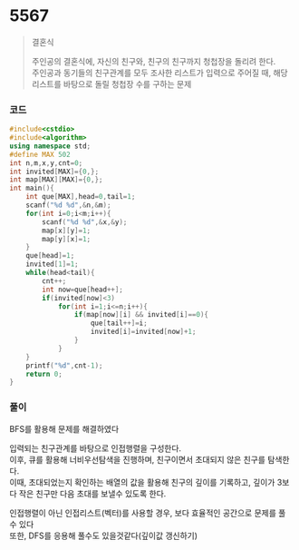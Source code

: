 # 5567
> 결혼식<p></p>
> 주인공의 결혼식에, 자신의 친구와, 친구의 친구까지 청첩장을 돌리려 한다.<br>
> 주인공과 동기들의 친구관계를 모두 조사한 리스트가 입력으로 주어질 때, 해당 리스트를 바탕으로 돌릴 청첩장 수를 구하는 문제
### 코드
```c++
#include<cstdio>
#include<algorithm>
using namespace std;
#define MAX 502
int n,m,x,y,cnt=0;
int invited[MAX]={0,};
int map[MAX][MAX]={0,};
int main(){
    int que[MAX],head=0,tail=1;
    scanf("%d %d",&n,&m);
    for(int i=0;i<m;i++){
        scanf("%d %d",&x,&y);
        map[x][y]=1;
        map[y][x]=1;
    }
    que[head]=1;
    invited[1]=1;
    while(head<tail){
        cnt++;
        int now=que[head++];
        if(invited[now]<3)
            for(int i=1;i<=n;i++){
                if(map[now][i] && invited[i]==0){
                    que[tail++]=i;
                    invited[i]=invited[now]+1;
                }
            }
    }
    printf("%d",cnt-1);
    return 0;
}
```
### 풀이
BFS를 활용해 문제를 해결하였다<p></p>
입력되는 친구관계를 바탕으로 인접행렬을 구성한다.<br>
이후, 큐를 활용해 너비우선탐색을 진행하며, 친구이면서 초대되지 않은 친구를 탐색한다.<br>
이때, 초대되었는지 확인하는 배열의 값을 활용해 친구의 깊이를 기록하고, 깊이가 3보다 작은 친구만 다음 초대를 보낼수 있도록 한다.<p></p>
인접행렬이 아닌 인접리스트(벡터)를 사용할 경우, 보다 효율적인 공간으로 문제를 풀 수 있다<br>
또한, DFS를 응용해 풀수도 있을것같다(깊이값 갱신하기)